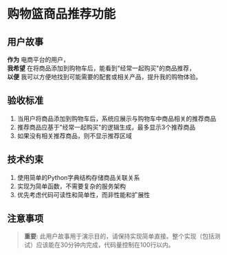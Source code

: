 # 购物篮商品推荐功能

## 用户故事

**作为** 电商平台的用户，  
**我希望** 在将商品添加到购物车后，能看到"经常一起购买"的商品推荐，  
**以便** 我可以方便地找到可能需要的配套或相关产品，提升我的购物体验。

## 验收标准

1. 当用户将商品添加到购物车后，系统应展示与购物车中商品相关的推荐商品
2. 推荐商品应基于"经常一起购买"的逻辑生成，最多显示3个推荐商品
3. 如果没有相关推荐商品，则不显示推荐区域

## 技术约束

1. 使用简单的Python字典结构存储商品关联关系
2. 实现为简单函数，不需要复杂的服务架构
3. 优先考虑代码可读性和简单性，而非性能和扩展性

## 注意事项

> **重要**: 此用户故事用于演示目的，请保持实现简单直接。整个实现（包括测试）应该能在30分钟内完成，代码量控制在100行以内。 